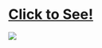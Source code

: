 # [Click to See!](https://calvinjamesheath.github.io/Simple-Full-Responsive-Navbar-with-animated-set-up-/)

![](https://github.com/CalvinJamesHeath/Simple-Full-Responsive-Navbar-with-animated-set-up-/blob/master/responsive%20img.png?raw=true)
